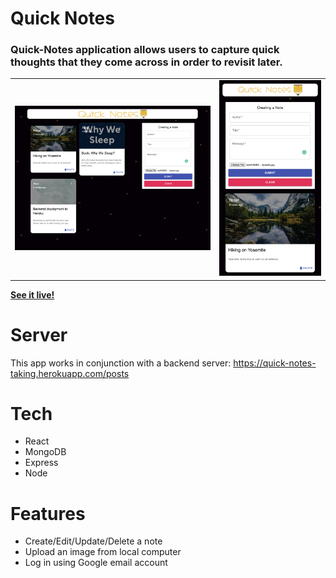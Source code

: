 # **Quick Notes**

### Quick-Notes application allows users to capture quick thoughts that they come across in order to revisit later.

<table>
  <tr>
      <td vlign="center">
        <img src="client/public/notes1.png" alt="notes1">
      </td>
      <td vlign="center">
        <img src="client/public/notes2.png" alt="notes2">
      </td>
    </tr>
</table>

**[See it live!](https://quick-notes-client.netlify.app/)**


# **Server**
This app works in conjunction with a backend server: https://quick-notes-taking.herokuapp.com/posts

# **Tech**
- React
- MongoDB
- Express
- Node

# **Features**
- Create/Edit/Update/Delete a note
- Upload an image from local computer
- Log in using Google email account
